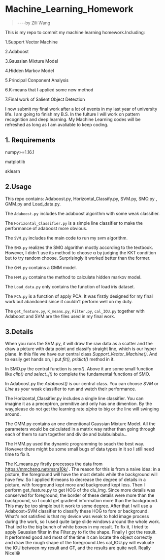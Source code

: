 # Machine_Learning_Homework
> ----by Zili Wang

This is my repo to commit my machine learning homework.Including:

1.Support Vector Machine

2.Adaboost

3.Gaussian Mixture Model

4.Hidden Markov Model

5.Principal Conponent Analysis

6.K-means that I applied some new method

7.Final work of Salient Object Detection

I now submit my final work after a lot of events in my last year of university life. I am going to finish my B.S. In the fulture I will work on pattern recognition and deep learning. My Machine Learning codes will be refreshed as long as I am avaliable to keep coding.


## 1. Requirements
numpy>=1.16.1

matplotlib

sklearn

## 2.Usage
This repo contains: Adaboost.py, Horizontal_Classify.py, SVM.py, SMO.py , GMM.py and Load_data.py.

The `Adaboost.py` includes the adaboost algorithm with some weak classifier.

The `Horizontal_Classifier.py` is a simple line classifier to make the performance of adaboost more obvious.

The `SVM.py` includes the main code to run my svm algorithm.

The `SMO.py` realizes the SMO algorithm mostly according to the textbook. However, I didn't use its method to choose α by judging the KKT condition but to try random
choose. Surprisingly it worked better than the former.

The `GMM.py` contains a GMM model.

The `HMM.py` contains the method to calculate hidden markov model.

The `Load_data.py` only contains the function of load iris dataset.

The `PCA.py` is a function of apply PCA. It was firstly designed for my final work but abandoned since it couldn't perform well on my duty.

The `get_feature.py`, `K_means.py`, `Filter.py`, `cal_IOU.py` together with Adaboost and SVM are the files used in my final work.

## 3.Details
When you runs the SVM.py, it will draw the raw data as a scatter and the draw a picture with data point and classify straight line, which is our hyper plane.
In this file we have our central class *Support_Vector_Machine()*. And to easily get hands on, I put *fit(), pridict()* method in it.

In SMO.py the central function is *smo()*. Above it are some small function like *clip() and select_j()* to complete the fundamental functions of SMO.

In Adaboost.py the *Adaboost()* is our central class. You can choose *SVM* or *Line* as your weak classifier to run and watch their performance.

The Horizontal_Classifier.py includes a single line classifier. You can imagine it as a preceptron, premitive and only has one dimention. By the way,please do not get the learning rate *alpha* to big or the line will swinging around.

The GMM.py contains an one dimentional Gaussian Mixture Model. All the parameters would be calculated in a matrix way rather than going through each of them to sum together and divide and bulabulabula... 

The HMM.py used the dynamic programming to seach the best way. However there might be some small bugs of data types in it so I still need time to fix it.

The K_means.py firstly precesses the data from https://mmcheng.net/msra10k/ . The reason for this is from a naive idea: in a picture, the foreground will have the most details while the background will have few. So I applied K-means to decrease the degree of details in a picture, with foreground kept more and background kept less. Then I perform get_feature.py to get HOG of the clu_Img. Since more details was conserved for foreground, the border of these details were more than the background, so I could get gradient information more than the background. This may be too simple but it work to some degree. After that I will use a Adaboost+SVM classifier to classify these HOG to fore or background. What's not satisfied is that my device was weak to hold image process during the work, so I used quite large slide windows around the whole work. That led to the big  bunch of white boxes in my result. To fix it, I tried to apply Gaussian filter in the Filter.py to fix the shape. Finally I got the result. It performed good and most of the time it can locate the object correctly and draw the rough shape of the foreground.Ues cal_IOU.py will evaluate the IOU between my result and GT, and the results are quite well. Really Nice!😁
